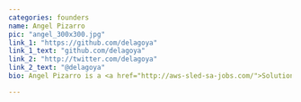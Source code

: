 ```yaml
---
categories: founders
name: Angel Pizarro
pic: "angel_300x300.jpg"
link_1: "https://github.com/delagoya"
link_1_text: "github.com/delagoya"
link_2: "http://twitter.com/delagoya"
link_2_text: "@delagoya"
bio: Angel Pizarro is a <a href="http://aws-sled-sa-jobs.com/">Solutions Architect</a> for <a href="http://aws.amazon.com/">Amazon Web Services</a> focusing on scientific computing problems at scale.

---
```

